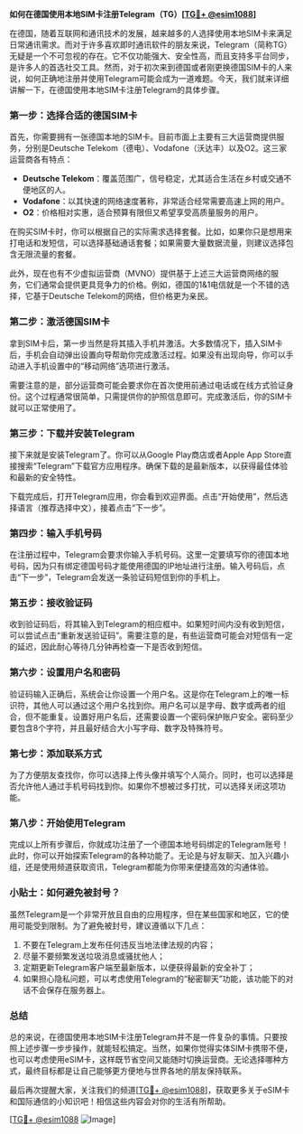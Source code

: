 **如何在德国使用本地SIM卡注册Telegram（TG）[[TG💪+ @esim1088](https://t.me/s/esim1088)]**

在德国，随着互联网和通讯技术的发展，越来越多的人选择使用本地SIM卡来满足日常通讯需求。而对于许多喜欢即时通讯软件的朋友来说，Telegram（简称TG）无疑是一个不可忽视的存在。它不仅功能强大、安全性高，而且支持多平台同步，是许多人的首选社交工具。然而，对于初次来到德国或者刚更换德国SIM卡的人来说，如何正确地注册并使用Telegram可能会成为一道难题。今天，我们就来详细讲解一下，在德国使用本地SIM卡注册Telegram的具体步骤。

### **第一步：选择合适的德国SIM卡**
首先，你需要拥有一张德国本地的SIM卡。目前市面上主要有三大运营商提供服务，分别是Deutsche Telekom（德电）、Vodafone（沃达丰）以及O2。这三家运营商各有特点：

- **Deutsche Telekom**：覆盖范围广，信号稳定，尤其适合生活在乡村或交通不便地区的人。
- **Vodafone**：以其快速的网络速度著称，非常适合经常需要高速上网的用户。
- **O2**：价格相对实惠，适合预算有限但又希望享受高质量服务的用户。

在购买SIM卡时，你可以根据自己的实际需求选择套餐。比如，如果你只是想用来打电话和发短信，可以选择基础通话套餐；如果需要大量数据流量，则建议选择包含无限流量的套餐。

此外，现在也有不少虚拟运营商（MVNO）提供基于上述三大运营商网络的服务，它们通常会提供更具竞争力的价格。例如，德国的1&1电信就是一个不错的选择，它基于Deutsche Telekom的网络，但价格更为亲民。

### **第二步：激活德国SIM卡**
拿到SIM卡后，第一步当然是将其插入手机并激活。大多数情况下，插入SIM卡后，手机会自动弹出设置向导帮助你完成激活过程。如果没有出现向导，你可以手动进入手机设置中的“移动网络”选项进行激活。

需要注意的是，部分运营商可能会要求你在首次使用前通过电话或在线方式验证身份。这个过程通常很简单，只需提供你的护照信息即可。完成激活后，你的SIM卡就可以正常使用了。

### **第三步：下载并安装Telegram**
接下来就是安装Telegram了。你可以从Google Play商店或者Apple App Store直接搜索“Telegram”下载官方应用程序。确保下载的是最新版本，以获得最佳体验和最新的安全特性。

下载完成后，打开Telegram应用，你会看到欢迎界面。点击“开始使用”，然后选择语言（推荐选择中文），接着点击“下一步”。

### **第四步：输入手机号码**
在注册过程中，Telegram会要求你输入手机号码。这里一定要填写你的德国本地号码，因为只有绑定德国号码才能使用德国的IP地址进行注册。输入号码后，点击“下一步”，Telegram会发送一条验证码短信到你的手机上。

### **第五步：接收验证码**
收到验证码后，将其输入到Telegram的相应框中。如果短时间内没有收到短信，可以尝试点击“重新发送验证码”。需要注意的是，有些运营商可能会对短信有一定的延迟，因此耐心等待几分钟再检查一下是否收到短信。

### **第六步：设置用户名和密码**
验证码输入正确后，系统会让你设置一个用户名。这是你在Telegram上的唯一标识符，其他人可以通过这个用户名找到你。用户名可以是字母、数字或两者的组合，但不能重复。设置好用户名后，还需要设置一个密码保护账户安全。密码至少要包含8个字符，并且最好结合大小写字母、数字及特殊符号。

### **第七步：添加联系方式**
为了方便朋友查找你，你可以选择上传头像并填写个人简介。同时，也可以选择是否允许他人通过手机号码找到你。如果你不想被过多打扰，可以选择关闭这项功能。

### **第八步：开始使用Telegram**
完成以上所有步骤后，你就成功注册了一个德国本地号码绑定的Telegram账号！此时，你可以开始探索Telegram的各种功能了。无论是与好友聊天、加入兴趣小组，还是使用频道获取资讯，Telegram都能为你带来便捷高效的沟通体验。

### **小贴士：如何避免被封号？**
虽然Telegram是一个非常开放且自由的应用程序，但在某些国家和地区，它的使用可能受到限制。为了避免被封号，建议遵循以下几点：
1. 不要在Telegram上发布任何违反当地法律法规的内容；
2. 尽量不要频繁发送垃圾消息或骚扰他人；
3. 定期更新Telegram客户端至最新版本，以便获得最新的安全补丁；
4. 如果担心隐私问题，可以考虑使用Telegram的“秘密聊天”功能，该功能下的对话不会保存在服务器上。

### **总结**
总的来说，在德国使用本地SIM卡注册Telegram并不是一件复杂的事情。只要按照上述步骤一步步操作，就能轻松搞定。当然，如果你觉得实体SIM卡携带不便，也可以考虑使用eSIM卡，这样既节省空间又能随时切换运营商。无论选择哪种方式，最终目标都是让自己能够更方便地与世界各地的朋友保持联系。

最后再次提醒大家，关注我们的频道[[TG💪+ @esim1088](https://t.me/s/esim1088)]，获取更多关于eSIM卡和国际通信的小知识吧！相信这些内容会对你的生活有所帮助。

[[TG💪+ @esim1088](https://t.me/s/esim1088) ![Image](https://i.postimg.cc/4NQfJmqS/Snipaste-2025-05-13-00-14-12.png)]
